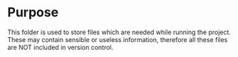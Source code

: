 # Purpose

This folder is used to store files which are needed while running the project.
These may contain sensible or useless information, therefore all these files
are NOT included in version control.
